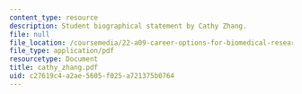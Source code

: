 ```yaml
---
content_type: resource
description: Student biographical statement by Cathy Zhang.
file: null
file_location: /coursemedia/22-a09-career-options-for-biomedical-research-fall-2006/c27619c4a2ae5605f025a721375b0764_cathy_zhang.pdf
file_type: application/pdf
resourcetype: Document
title: cathy_zhang.pdf
uid: c27619c4-a2ae-5605-f025-a721375b0764
---
```

